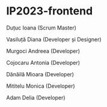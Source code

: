 # IP2023-frontend

Duțuc Ioana (Scrum Master)

Vasiluță Diana (Developer și Designer)

Murgoci Andreea (Developer)

Cojocaru Antonia (Developer)

Dănăilă Mioara (Developer)

Mititelu Monica (Developer)

Adam Delia (Developer)
